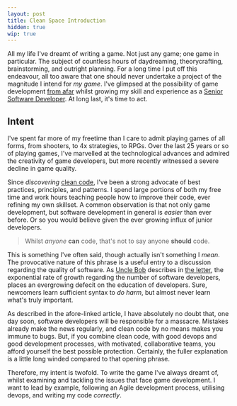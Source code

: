 ```yaml
---
layout: post
title: Clean Space Introduction
hidden: true
wip: true
---
```


All my life I've dreamt of writing a game. Not just any game; one game in particular. The subject of countless hours of daydreaming, theorycrafting, brainstorming, and outright planning. For a long time I put off this endeavour, all too aware that one should never undertake a project of the magnitude I intend for *my game*. I've glimpsed at the possibility of game development [from afar](http://blog.devbot.net/industry) whilst growing my skill and experience as a [Senior Software Developer](http://blog.devbot.net/senior). At long last, it's time to act.

## Intent

I've spent far more of my freetime than I care to admit playing games of all forms, from shooters, to 4x strategies, to RPGs. Over the last 25 years or so of playing games, I've marvelled at the technological advances and admired the creativity of game developers, but more recently witnessed a severe decline in game quality.

Since *discovering* [clean code](http://www.amazon.com/Clean-Code-Handbook-Software-Craftsmanship/dp/0132350882), I've been a strong advocate of best practices, principles, and patterns. I spend large portions of both my free time and work hours teaching people how to improve their code, ever refining my own skillset. A common observation is that not only game development, but software development in general is *easier* than ever before. Or so you would believe given the ever growing influx of junior developers. 

> Whilst *anyone* **can** code, that's not to say anyone **should** code.

This is something I've often said, though actually isn't something I *mean*. The provocative nature of this phrase is a useful entry to a discussion regarding the quality of software. As [Uncle Bob](https://en.wikipedia.org/wiki/Robert_Cecil_Martin) describes in [the letter](https://blog.8thlight.com/uncle-bob/2012/01/12/The-Letter.html), the exponential rate of growth regarding the number of software developers, places an evergrowing defecit on the education of developers. Sure, newcomers learn sufficient syntax to *do harm*, but almost never learn what's truly important. 

As described in the afore-linked article, I have absolutely no doubt that, one day soon, software developers will be responsible for a massacre. Mistakes already make the news regularly, and clean code by no means makes you immune to bugs. But, if you combine clean code, with good devops and good development processes, with motivated, collaborative teams, you afford yourself the best possible protection. Certainly, the fuller explanation is a little long winded compared to that opening phrase.

Therefore, my intent is twofold. To write the game I've always dreamt of, whilst examining and tackling the issues that face game development. I want to lead by example, following an Agile development process, utilising devops, and writing my code *correctly*.
